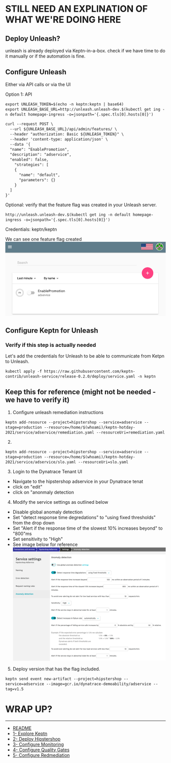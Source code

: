 
# STILL NEED AN EXPLINATION OF WHAT WE'RE DOING HERE

## Deploy Unleash?

unleash is already deployed via Keptn-in-a-box. check if we have time to do it manually or if the automation is fine.

## Configure Unleash

Either via API calls or via the UI

Option 1: API

```
export UNLEASH_TOKEN=$(echo -n keptn:keptn | base64)
export UNLEASH_BASE_URL=http://unleash.unleash-dev.$(kubectl get ing -n default homepage-ingress -o=jsonpath='{.spec.tls[0].hosts[0]}')
```

```
curl --request POST \
  --url ${UNLEASH_BASE_URL}/api/admin/features/ \
  --header "authorization: Basic ${UNLEASH_TOKEN}" \
  --header 'content-type: application/json' \
  --data '{
  "name": "EnablePromotion",
  "description": "adservice",
  "enabled": false,
    "strategies": [
    {
      "name": "default",
      "parameters": {}
    }
  ]
}'
```

Optional: verify that the feature flag was created in your Unleash server.

```
http://unleash.unleash-dev.$(kubectl get ing -n default homepage-ingress -o=jsonpath='{.spec.tls[0].hosts[0]}')
```
Credentials: keptn/keptn

We can see one feature flag created
![unleash](./assets/unleash-ff.png)

## Configure Keptn for Unleash

### Verify if this step is actually needed
Let's add the credentials for Unleash to be able to communicate from Ketpn to Unleash.

```
kubectl apply -f https://raw.githubusercontent.com/keptn-contrib/unleash-service/release-0.2.0/deploy/service.yaml -n keptn
```

## Keep this for reference (might not be needed - we have to verify it)

1. Configure unleash remediation instructions

```
keptn add-resource --project=hipstershop --service=adservice --stage=production --resource=/home/$(whoami)/keptn-hotday-2021/service/adservice/remediation.yaml --resourceUri=remediation.yaml
```
2. 
```
keptn add-resource --project=hipstershop --service=adservice --stage=production --resource=/home/$(whoami)/keptn-hotday-2021/service/adservice/slo.yaml --resourceUri=slo.yaml
```

3. Login to the Dynatrace Tenant UI
- Navigate to the hipstershop adservice in your Dynatrace tenat
- click on "edit" 
- click on "anonmaly detection

4. Modify the service settings as outlined below
- Disable global anomaly detection
- Set "detect response time degredations" to "using fixed thresholds" from the drop down
- Set "Alert if the response time of the slowest 10% increases beyond" to "800"ms
- Set sensitivity to "High"
- See image below for reference
![anomaly detection](./assets/dt-anomaly-detection.png)


5. Deploy version that has the flag included. 

```
keptn send event new-artifact --project=hipstershop --service=adservice --image=gcr.io/dynatrace-demoability/adservice --tag=v1.5
```

# WRAP UP?
---
- [README](./README.md)
- [1- Explore Keptn](./0-explore-keptn.md)
- [2- Deploy Hipstershop](./1-deploy-hipstershop.md)
- [3- Configure Monitoring](./2-configure-monitoring.md)
- [4- Configure Quality Gates](./3-quality-gates.md)
- [5- Configure Redmediation](./4-remediation.md)
